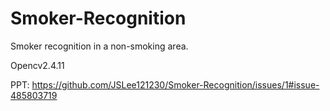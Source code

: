 # Smoker-Recognition
Smoker recognition in a non-smoking area.

Opencv2.4.11

PPT: https://github.com/JSLee121230/Smoker-Recognition/issues/1#issue-485803719
